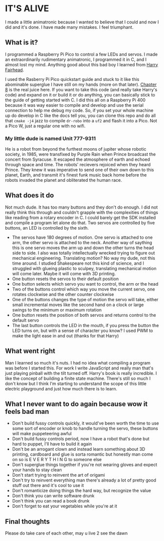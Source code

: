 # IT'S ALIVE

I made a little animatronic because I wanted to believe that I could and now I did and it's done. I have made many mistakes. I feel triumphant.

## What is it?

I programmed a Raspberry Pi Pico to control a few LEDs and servos. I made an extraordinarily rudimentary animatronic, I programmed it in C, and I almost lost my mind.
Anything good about this bad boy I learned from [Harry Fairhead](https://iopress.info/index.php/author-s-pages/harry-fairhead). 

I used the Rasberry Pi Pico quickstart guide and stuck to it like this abominable superglue I have still on my hands (more on that later). [Chapter 8](https://datasheets.raspberrypi.com/pico/getting-started-with-pico.pdf?_gl=1*thq7f3*_ga*OTc0Mjc3MTU0LjE3MDk0MDM0MjU.*_ga_22FD70LWDS*MTcxMjI4NzQ2Ny4xLjEuMTcxMjI4NzUzMy4wLjAuMA..) is the real juice here. If you want to take this code (and really take Harry's code) and expand on it or build it or do anything, you can basically stick to the guide of getting started with C. I did this all on a Raspberry Pi 400 because it was way easier to compile and develop and use the serial connection to help me debug my code. So, if you set your whole machine up do develop in C like the docs tell you, you can clone this repo and do all that `cmake -j4` jazz to compile `dr-robo` into a `uf2` and flash it into a Pico. Not a Pico W, just a regular one with no wifi.  

### My little dude is named Unit 777-9311
He is a robot from beyond the furthest moons of jupiter whose robotic society, in 1985, were transfixed by Purple Rain when Prince broadcast the concert from Syracuse.
It escaped the atmosphere of earth and echoed through space and time. The robots' recievers rejoiced when they heard Prince. They knew it was imperative to send one of 
their own down to this planet, Earth, and transmit it's finest funk music back home before the robots invaded the planet and obliterated the human race.

## What does it do

Not much dude. It has too many buttons and they don't do enough. I did not really think this through and couldn't grapple with the complexities of things like reading from a
rotary encoder in C. I could barely get the SDK installed and compile a program let alone do that. Two servos are controlled by five buttons, an LED is controlled by the sixth.

- The servos have 180 degrees of motion. One servo is attached to one arm, the other servo is attached to the neck. Another way of saything this is one servo moves the arm up and down the other turns the head side to side. I also was totally intellectually wrecked trying to figure out mechanical engineering. Translating motion? No way my dude, not this time around. I studied Shakespeare not this kind of science, and I struggled with glueing plastic to sculpey, translating mechanical motion will come later. Maybe it will come with 3D printing. 
- One button resets the servos to their default position
- One button selects which servo you want to control, the arm or the head
- Two of the buttons control which way you move the current servo, one rotates clockwise and the other counter clockwise
- One of the buttons changes the type of motion the servo will take, either small incremental moves like the second hand on a clock or large swings to the minimum or maximum rotation
- One button resets the position of both servos and returns control to the default servo
- The last button controls the LED in the mouth, if you press the button the LED turns on, but with a sense of character you know? I used PWM to make the light ease in and out (thanks for that Harry)

## What went right

Man I learned so much it's nuts. I had no idea what compiling a program was before I started this. For work I write JavaScript and really man that's just playing pinball with the tilt turned off. Harry's book is really incredible. I like the concept of building a finite state machine. There's still so much I don't know but I think I'm starting to understand the scope of this little electric playground and just how much there is to learn.

## What I never want to do again because wow it feels bad man

- Don't build fussy controls quickly, it would've been worth the time to use some sort of encoder or knob to handle turning the servo, these buttons will make puppeteering awful
- Don't build fussy controls period, now I have a robot that's done but hard to puppet, I'll have to build it again
- Don't be an arrogant clown and instead learn something about 3D printing, cardboard and glue is sorta romantic but honestly man come on so is E V E R Y T H I N G to someone else
- Don't superglue things together if you're not wearing gloves and expect your hands to stay clean
- Don't start trying to reinvent the art of origami
- Don't try to reinvent everything man there's already a lot of pretty good stuff out there and it's cool to use it
- Don't romanticize doing things the hard way, but recognize the value
- Don't think you can write software drunk
- Don't think you can read a book drunk
- Don't forget to eat your vegetables while you're at it


## Final thoughts
Please do take care of each other, may u live 2 see the dawn